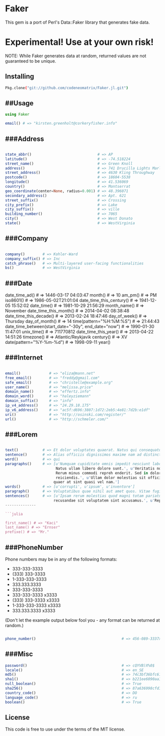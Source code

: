 Faker
=====
This gem is a port of Perl's Data::Faker library that generates fake data.

Experimental! Use at your own risk!
===================================

NOTE: While Faker generates data at random, returned values are not guaranteed to be unique.

Installing
----------
```bash
Pkg.clone("git://github.com/codeneomatrix/Faker.jl.git")
```

##Usage
-----
```julia
using Faker

email() # => "kirsten.greenholt@corkeryfisher.info"
```

###Address
-----------------

```julia

state_abbr()                              # => AP
latitude()                                # => -74.518224
street_name()                             # => Green Knoll
address()                                 # => 741 Drucilla Lights Marlenport, VT 54198-4463
street_address()                          # => 4630 Kling Throughway
postcode()                                # => 18604-5538
longitude()                               # => 41.536069
country()                                 # => Montserrat
geo_coordinate(center=None, radius=0.001) # => 48.396071
secondary_address()                       # => Apt. 621
street_suffix()                           # => Crossing
city_prefix()                             # => Lake
city_suffix()                             # => ville
building_number()                         # => 7065
city()                                    # => West Donato
state()                                   # => WestVirginia


```



###Company
-----------------

```julia

company()        # => Kohler-Ward
company_suffix() # => Inc
catch_phrase()   # => Multi-layered user-facing functionalities
bs()             # => WestVirginia

```

###Date
---------------------

date_time_ad()                                       # => 1446-03-17 04:03:47
month()                                              # => 10
am_pm()                                              # => PM
iso8601()                                            # => 1986-05-02T21:01:04
date_time_this_century()                             # => 1941-12-05 15:52:02
date_time()                                          # => 1981-10-29 21:56:29
month_name()                                         # => November
date_time_this_month()                               # => 2014-04-02 08:38:48
date_time_this_decade()                              # => 2013-02-24 18:47:46
day_of_week()                                        # => Thursday
day_of_month()                                       # => 14
time(pattern="%H:%M:%S")                             # => 21:44:43
date_time_between(start_date="-30y", end_date="now") # => 1990-01-30 11:47:01
unix_time()                                          # => 711770812
date_time_this_year()                                # => 2013-04-22 14:51:26
timezone()                                           # => Atlantic/Reykjavik
century()                                            # => XV
date(pattern="%Y-%m-%d")                             # => 1998-09-11
year()         

###Internet
---------------

```julia

email()             # => "eliza@mann.net"
free_email()        # => "freddy@gmail.com"
safe_email()        # => "christelle@example.org"
user_name()         # => "melissa.price"
domain_name()       # => "effertz.info"
domain_word()       # => "haleyziemann"
domain_suffix()     # => "info"
ip_v4_address()     # => "24.29.18.175"
ip_v6_address()     # => "ac5f:d696:3807:1d72:2eb5:4e81:7d2b:e1df"
uri()               # => "http://osinski.com/register/"
url()               # => "http://schmeler.com/"

```

###Lorem
---------------

```julia

text()           # => Et dolor voluptates quaerat. Natus qui consequatur dolor facere. Tenetur repudiandae totam id vitae aut.
sentence()       # => Alias officiis dignissimos maxime nam ad distinctio.
word()           # => qui
paragraphs()     # => [u'Numquam cupiditate omnis impedit nesciunt laboriosam. Vitae hic iste qui deleniti quo incidunt ratione.
                       Natus ullam libero dolore sunt.', u'Veritatis nostrum quod dolorem soluta cupiditate qui incidunt. 
                       Rerum minus commodi repreh enderit. Sed in dolor quia ut est. Impedit eos nihil aut m olestiae 
                       reiciendis.', u'Ullam dolor molestias sit officii s expedita fuga repellat. Et fuga sequi sit. Aperiam
                      quaer at sint quasi vel nam.']
words()          # => [u'corrupti', u'ipsum', u'inventore']
paragraph()      # => Voluptatibus quae nihil aut amet quos. Vitae fugiat adipisci inventore eaque adipisci quia. Nostrum non et numquam illum. Sed id dolore quia.
sentences()      # => [u'Ipsam rerum molestias quod magni totam pariatur enim.',u'Dolores perspiciatis consequatur porro 
                      recusandae sit voluptatem sint accusamus.', u'Repellendus explicabo delectus ad #Name
--------------

```julia

first_name() # => "Kaci"
last_name() # => "Ernser"
prefixe() # => "Mr."


```



###PhoneNumber
---------------------

Phone numbers may be in any of the following formats:

  * 333-333-3333
  * (333) 333-3333
  * 1-333-333-3333
  * 333.333.3333
  * 333-333-3333
  * 333-333-3333 x3333
  * (333) 333-3333 x3333
  * 1-333-333-3333 x3333
  * 333.333.3333 x3333

(Don't let the example output below fool you - any format can be returned at random.)

```julia

phone_number()                                       # => 456-089-3337x803

```


###Misc
---------------------
```julia
password()                                           # => cQYVB)X%0$
locale()                                             # => en_SE
md5()                                                # => 74c3bf36bfc61f2bda75492b422bfaa7
sha1()                                               # => b221ee6090aa125f9acca8ea851d0dc7d9fb0886
null_boolean()                                       # => True
sha256()                                             # => 87a636998cfd1b73b371079d51df2b6b419c94053d73b0da29a7f2e2da7f070a
country_code()                                       # => DO
language_code()                                      # => ru
boolean()                                            # => True
```

License
-------
This code is free to use under the terms of the MIT license.